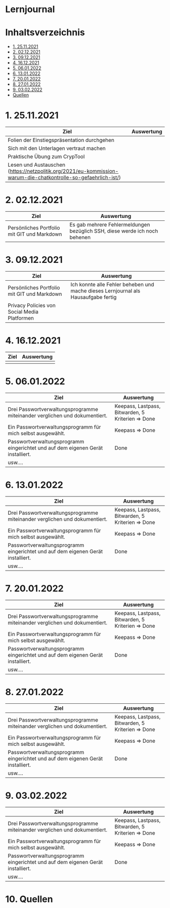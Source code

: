 # Lernjournal

# Inhaltsverzeichnis

- [1. 25.11.2021](#1-25112021)
- [2. 02.12.2021](#2-02122021)
- [3. 09.12.2021](#3-09122021)
- [4. 16.12.2021](#4-16122021)
- [5. 06.01.2022](#5-06012022)
- [6. 13.01.2022](#6-13012022)
- [7. 20.01.2022](#7-20012022)
- [8. 27.01.2022](#8-27012022)
- [9. 03.02.2022](#9-03022022)
- [Quellen](#10-quellen)

# 1. 25.11.2021

| Ziel                                                                                                                | Auswertung |
| ------------------------------------------------------------------------------------------------------------------- | ---------- |
| Folien der Einstiegspräsentation durchgehen                                                                         |            |
| Sich mit den Unterlagen vertraut machen                                                                             |            |
| Praktische Übung zum CrypTool                                                                                       |            |
| Lesen und Austauschen<br />(https://netzpolitik.org/2021/eu-kommission-warum-die-chatkontrolle-so-gefaehrlich-ist/) |            |

# 2. 02.12.2021

| Ziel                                        | Auswertung                                                                 |
| ------------------------------------------- | -------------------------------------------------------------------------- |
| Persönliches Portfolio mit GIT und Markdown | Es gab mehrere Fehlermeldungen bezüglich SSH, diese werde ich noch behenen |

# 3. 09.12.2021

| Ziel                                         | Auswertung                                                                         |
| -------------------------------------------- | ---------------------------------------------------------------------------------- |
| Persönliches Portfolio mit GIT und Markdown  | Ich konnte alle Fehler beheben und mache dieses Lernjournal als Hausaufgabe fertig |
| Privacy Policies von Social Media Platformen |                                                                                    |

# 4. 16.12.2021

| Ziel | Auswertung |
| ---- | ---------- |
|      |            |

# 5. 06.01.2022

| Ziel                                                                            | Auswertung                                        |
| ------------------------------------------------------------------------------- | ------------------------------------------------- |
| Drei Passwortverwaltungsprogramme miteinander verglichen und dokumentiert.      | Keepass, Lastpass, Bitwarden, 5 Kriterien => Done |
| Ein Passwortverwaltungsprogramm für mich selbst ausgewählt.                     | Keepass => Done                                   |
| Passwortverwaltungsprogramm eingerichtet und auf dem eigenen Gerät installiert. | Done                                              |
| usw….                                                                           |                                                   |

# 6. 13.01.2022

| Ziel                                                                            | Auswertung                                        |
| ------------------------------------------------------------------------------- | ------------------------------------------------- |
| Drei Passwortverwaltungsprogramme miteinander verglichen und dokumentiert.      | Keepass, Lastpass, Bitwarden, 5 Kriterien => Done |
| Ein Passwortverwaltungsprogramm für mich selbst ausgewählt.                     | Keepass => Done                                   |
| Passwortverwaltungsprogramm eingerichtet und auf dem eigenen Gerät installiert. | Done                                              |
| usw….                                                                           |                                                   |

# 7. 20.01.2022

| Ziel                                                                            | Auswertung                                        |
| ------------------------------------------------------------------------------- | ------------------------------------------------- |
| Drei Passwortverwaltungsprogramme miteinander verglichen und dokumentiert.      | Keepass, Lastpass, Bitwarden, 5 Kriterien => Done |
| Ein Passwortverwaltungsprogramm für mich selbst ausgewählt.                     | Keepass => Done                                   |
| Passwortverwaltungsprogramm eingerichtet und auf dem eigenen Gerät installiert. | Done                                              |
| usw….                                                                           |                                                   |

# 8. 27.01.2022

| Ziel                                                                            | Auswertung                                        |
| ------------------------------------------------------------------------------- | ------------------------------------------------- |
| Drei Passwortverwaltungsprogramme miteinander verglichen und dokumentiert.      | Keepass, Lastpass, Bitwarden, 5 Kriterien => Done |
| Ein Passwortverwaltungsprogramm für mich selbst ausgewählt.                     | Keepass => Done                                   |
| Passwortverwaltungsprogramm eingerichtet und auf dem eigenen Gerät installiert. | Done                                              |
| usw….                                                                           |                                                   |

# 9. 03.02.2022

| Ziel                                                                            | Auswertung                                        |
| ------------------------------------------------------------------------------- | ------------------------------------------------- |
| Drei Passwortverwaltungsprogramme miteinander verglichen und dokumentiert.      | Keepass, Lastpass, Bitwarden, 5 Kriterien => Done |
| Ein Passwortverwaltungsprogramm für mich selbst ausgewählt.                     | Keepass => Done                                   |
| Passwortverwaltungsprogramm eingerichtet und auf dem eigenen Gerät installiert. | Done                                              |
| usw….                                                                           |                                                   |

# 10. Quellen
